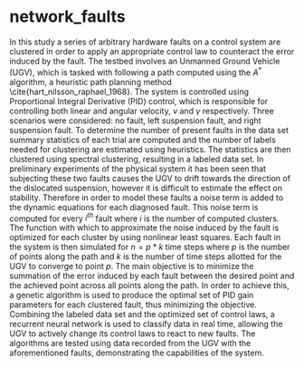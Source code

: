 # network_faults

In this study a series of arbitrary hardware faults on a control system are clustered in order to apply an appropriate control law to counteract the error induced by the fault. The testbed involves an Unmanned Ground Vehicle (UGV), which is tasked with following a path computed using the $A^{*}$ algorithm, a heuristic path planning method \cite{hart_nilsson_raphael_1968}. The system is controlled using Proportional Integral Derivative (PID) control, which is responsible for controlling both linear and angular velocity, $v$ and $\gamma$ respectively. Three scenarios were considered: no fault, left suspension fault, and right suspension fault. To determine the number of present faults in the data set summary statistics of each trial are computed and the number of labels needed for clustering are estimated using heuristics. The statistics are then clustered using spectral clustering, resulting in a labeled data set. In preliminary experiments of the physical system it has been seen that subjecting these two faults causes the UGV to drift towards the direction of the dislocated suspension, however it is difficult to estimate the effect on stability. Therefore in order to model these faults a noise term is added to the dynamic equations for each diagnosed fault. This noise term is computed for every $i^{th}$ fault where $i$ is the number of computed clusters. The function with which to approximate the noise induced by the fault is optimized for each cluster by using nonlinear least squares. Each fault in the system is then simulated for $n=p*k$ time steps where $p$ is the number of points along the path and $k$ is the number of time steps allotted for the UGV to converge to point $p$. The main objective is to minimize the summation of the error induced by each fault between the desired point and the achieved point across all points along the path. In order to achieve this, a genetic algorithm is used to produce the optimal set of PID gain parameters for each clustered fault, thus minimizing the objective. Combining the labeled data set and the optimized set of control laws, a recurrent neural network is used to classify data in real time, allowing the UGV to actively change its control laws to react to new faults. The algorithms are tested using data recorded from the UGV with the aforementioned faults, demonstrating the capabilities of the system.
